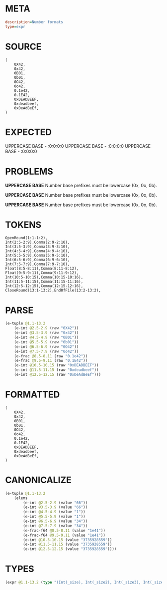 # META
~~~ini
description=Number formats
type=expr
~~~
# SOURCE
~~~roc
(
    0X42,
    0x42,
    0B01,
    0b01,
    0O42,
    0o42,
    0.1e42,
    0.1E42,
    0xDEADBEEF,
    0xdeadbeef,
    0xDeAdBeEf,
)
~~~
# EXPECTED
UPPERCASE BASE - :0:0:0:0
UPPERCASE BASE - :0:0:0:0
UPPERCASE BASE - :0:0:0:0
# PROBLEMS
**UPPERCASE BASE**
Number base prefixes must be lowercase (0x, 0o, 0b).



**UPPERCASE BASE**
Number base prefixes must be lowercase (0x, 0o, 0b).



**UPPERCASE BASE**
Number base prefixes must be lowercase (0x, 0o, 0b).



# TOKENS
~~~zig
OpenRound(1:1-1:2),
Int(2:5-2:9),Comma(2:9-2:10),
Int(3:5-3:9),Comma(3:9-3:10),
Int(4:5-4:9),Comma(4:9-4:10),
Int(5:5-5:9),Comma(5:9-5:10),
Int(6:5-6:9),Comma(6:9-6:10),
Int(7:5-7:9),Comma(7:9-7:10),
Float(8:5-8:11),Comma(8:11-8:12),
Float(9:5-9:11),Comma(9:11-9:12),
Int(10:5-10:15),Comma(10:15-10:16),
Int(11:5-11:15),Comma(11:15-11:16),
Int(12:5-12:15),Comma(12:15-12:16),
CloseRound(13:1-13:2),EndOfFile(13:2-13:2),
~~~
# PARSE
~~~clojure
(e-tuple @1.1-13.2
	(e-int @2.5-2.9 (raw "0X42"))
	(e-int @3.5-3.9 (raw "0x42"))
	(e-int @4.5-4.9 (raw "0B01"))
	(e-int @5.5-5.9 (raw "0b01"))
	(e-int @6.5-6.9 (raw "0O42"))
	(e-int @7.5-7.9 (raw "0o42"))
	(e-frac @8.5-8.11 (raw "0.1e42"))
	(e-frac @9.5-9.11 (raw "0.1E42"))
	(e-int @10.5-10.15 (raw "0xDEADBEEF"))
	(e-int @11.5-11.15 (raw "0xdeadbeef"))
	(e-int @12.5-12.15 (raw "0xDeAdBeEf")))
~~~
# FORMATTED
~~~roc
(
	0X42,
	0x42,
	0B01,
	0b01,
	0O42,
	0o42,
	0.1e42,
	0.1E42,
	0xDEADBEEF,
	0xdeadbeef,
	0xDeAdBeEf,
)
~~~
# CANONICALIZE
~~~clojure
(e-tuple @1.1-13.2
	(elems
		(e-int @2.5-2.9 (value "66"))
		(e-int @3.5-3.9 (value "66"))
		(e-int @4.5-4.9 (value "1"))
		(e-int @5.5-5.9 (value "1"))
		(e-int @6.5-6.9 (value "34"))
		(e-int @7.5-7.9 (value "34"))
		(e-frac-f64 @8.5-8.11 (value "1e41"))
		(e-frac-f64 @9.5-9.11 (value "1e41"))
		(e-int @10.5-10.15 (value "3735928559"))
		(e-int @11.5-11.15 (value "3735928559"))
		(e-int @12.5-12.15 (value "3735928559"))))
~~~
# TYPES
~~~clojure
(expr @1.1-13.2 (type "(Int(_size), Int(_size2), Int(_size3), Int(_size4), Int(_size5), Int(_size6), Frac(_size7), Frac(_size8), Int(_size9), Int(_size10), Int(_size11))"))
~~~
